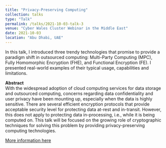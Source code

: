 ```yaml
---
title: "Privacy-Preserving Computing"
collection: talks
type: "Talk"
permalink: /talks/2021-10-03-talk-3
venue: "Cyber Wales Cluster Webinar in the Middle East"
date: 2021-10-03
location: "Abu Dhabi, UAE"
---
```


In this talk, I introduced three trendy technologies that promise to provide a paradigm shift in outsourced computing: Multi-Party Computing (MPC), Fully Homomorphic Encryption (FHE), and Functional Encryption (FE). I presented real-world examples of their typical usage, capabilities and limitations.

**Abstract**  
With the widespread adoption of cloud computing services for data storage and outsourced computing, concerns regarding data confidentiality and user privacy have been mounting up, especially when the data is highly sensitive. There are several efficient encryption protocols that provide acceptable security
level for protecting data at-rest and in-transit. However, this does not apply to protecting data in-processing, i.e., while it is being computed on. This talk will be focused on the growing role of cryptographic techniques for solving this problem by providing privacy-preserving computing technologies.

[More information here](https://cyberwales.net/events/?event=mena-webinar-october-2021)